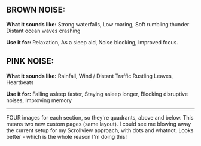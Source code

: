 
BROWN NOISE:  
---------------------------

**What it sounds like:**
Strong waterfalls, 
Low roaring, 
Soft rumbling thunder
Distant ocean waves crashing

**Use it for:** 
Relaxation, 
As a sleep aid, 
Noise blocking, 
Improved focus.  



PINK NOISE:
---------------------------
**What it sounds like:**
Rainfall, 
Wind / Distant Traffic
Rustling Leaves, 
Heartbeats

**Use it for:**
Falling asleep faster, 
Staying asleep longer, 
Blocking disruptive noises, 
Improving memory



----------------------------------
FOUR images for each section, so they're quadrants, above and below.  This means two new custom pages (same layout).  I could see me blowing away the current setup for my Scrollview approach, with dots and whatnot.  Looks better - which is the whole reason I'm doing this!
